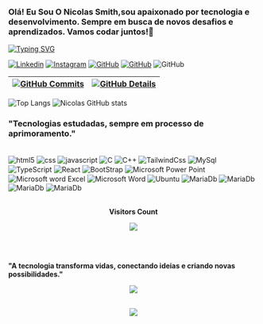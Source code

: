 ### Olá! Eu Sou O Nicolas Smith,sou apaixonado por tecnologia e desenvolvimento. Sempre em busca de novos desafios e aprendizados. Vamos codar juntos!💸
[![Typing SVG](https://readme-typing-svg.herokuapp.com/?color=00ffdf&size=35&center=true&vCenter=true&width=1000&lines=HELLO,+My+name+is+Nicolas+Smith;I'm+from+Brazil;I+am+software+engineering+;Be+Welcome!+:%29)](https://git.io/typing-svg)



[![Linkedin](https://img.shields.io/badge/LinkedIn-0077B5?style=for-the-badge&logo=linkedin&logoColor=white)](https://linkedin.com/in/fulldevsmith)
[![Instagram](https://img.shields.io/badge/Instagram-E4405F?style=for-the-badge&logo=instagram&logoColor=white)](https://instagram.com/fulldevsmith)
[![GitHub](https://img.shields.io/badge/GitHub-100000?style=for-the-badge&logo=github&logoColor=white)](https://github/Nicolassmith7)
[![GitHub](https://img.shields.io/badge/PlayStation-003791?style=for-the-badge&logo=playstation&logoColor=white)](https://playstation/nicolas_castro13)
![GitHub](https://img.shields.io/badge/Steam-000000?style=for-the-badge&logo=steam&logoColor=white)

| [![GitHub Commits](http://github-profile-summary-cards.vercel.app/api/cards/productive-time?username=Nicolassmith7&theme=dracula&utcOffset=-3)](https://github.com/vn7n24fzkq/github-profile-summary-cards) | [![GitHub Details](http://github-profile-summary-cards.vercel.app/api/cards/profile-details?username=Nicolassmith7&theme=dracula)](https://github.com/vn7n24fzkq/github-profile-summary-cards) |  
 | ----------- | ----------- |

 ![Top Langs](https://github-readme-stats.vercel.app/api/top-langs/?username=Nicolassmith7&hide_progress=true/ring_color&theme=dark)                        ![Nicolas GitHub stats](https://github-readme-stats.vercel.app/api?username=Nicolassmith7&show_icons=true&theme=tokyonight)


### "Tecnologias estudadas, sempre em processo de aprimoramento."

<div style ="display: inline_block"><br/>
<img align="center" alt="html5"src="https://img.shields.io/badge/HTML5-E34F26?style=for-the-badge&logo=html5&logoColor=white" />
<img align="center" alt="css"src="https://img.shields.io/badge/CSS3-1572B6?style=for-the-badge&logo=css3&logoColor=whitee" />
<img align="center" alt="javascript"src="https://img.shields.io/badge/JavaScript-323330?style=for-the-badge&logo=javascript&logoColor=F7DF1" />
 <img align="center" alt="C"src="https://img.shields.io/badge/C-00599C?style=for-the-badge&logo=c&logoColor=white" />
 <img align="center" alt="C++"src="https://img.shields.io/badge/C%2B%2B-00599C?style=for-the-badge&logo=c%2B%2B&logoColor=white" />
 <img align="center" alt="TailwindCss"src="https://img.shields.io/badge/Tailwind_CSS-38B2AC?style=for-the-badge&logo=tailwind-css&logoColor=white" />
 <img align="center" alt="MySql"src="https://img.shields.io/badge/MySQL-00000F?style=for-the-badge&logo=mysql&logoColor=white" />
 <img align="center" alt="TypeScript"src="https://img.shields.io/badge/TypeScript-007ACC?style=for-the-badge&logo=typescript&logoColor=white" />
 <img align="center" alt="React"src="https://img.shields.io/badge/HTML-239120?style=for-the-badge&logo=html5&logoColor=white" />
<img align="center" alt="BootStrap"src="https://img.shields.io/badge/Bootstrap-563D7C?style=for-the-badge&logo=bootstrap&logoColor=white" />  <img align="center" alt="Microsoft Power Point"src="https://img.shields.io/badge/Microsoft_PowerPoint-B7472A?style=for-the-badge&logo=microsoft-powerpoint&logoColor=whit" />  <img align="center" alt="Microsoft word Excel"src="https://img.shields.io/badge/Microsoft_Excel-217346?style=for-the-badge&logo=microsoft-excel&logoColor=white" />
  <img align="center" alt="Microsoft Word"src="https://img.shields.io/badge/Microsoft_Word-2B579A?style=for-the-badge&logo=microsoft-word&logoColor=white" />
           <img align="center" alt="Ubuntu"src="https://img.shields.io/badge/Ubuntu-E95420?style=for-the-badge&logo=ubuntu&logoColor=white" />
           <img align="center" alt="MariaDb"src="https://img.shields.io/badge/MariaDB-003545?style=for-the-badge&logo=mariadb&logoColor=white" />
           <img align="center" alt="MariaDb"src="https://img.shields.io/badge/Canva-%2300C4CC.svg?&style=for-the-badge&logo=Canva&logoColor=white" />
          <img align="center" alt="MariaDb"src= "https://img.shields.io/badge/GIT-E44C30?style=for-the-badge&logo=git&logoColor=whit" />
          <img align="center" alt="MariaDb" src=https://img.shields.io/badge/React-20232A?style=for-the-badge&logo=react&logoColor=61DAFB />
          
          

</div>
  
<div align="center">
<br><p align="centre"><b>Visitors Count</b></p>  
<p align="center"><img align="center" src="https://profile-counter.glitch.me/{fabiobrasileiroo}/count.svg" /></p> 
<br>





</div><br/>

**"A tecnologia transforma vidas, conectando ideias e criando novas possibilidades."**




 
  <div align="center" >
<a href="https://skillicons.dev"   >
  <img src="https://skillicons.dev/icons?i=git,vscode,javascript,typescript,css,html,react,tailwind,github,linux,bootstrap,discord,linkedin,instagram" />
</a>
  <br />

  </div>
 
##
   <div align="center" >
     <img src="https://github-profile-trophy.vercel.app/?username=isaac545454&row=1&column=6&theme=dracula&margin-w=15&margin-h=15"/>
  </div>
